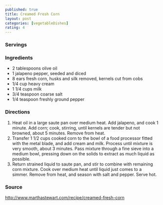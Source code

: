 ```yaml
---
published: true
title: Creamed Fresh Corn 
layout: post
categories: [vegetableDishes]
rating: 4
---
```

### Servings


### Ingredients
- 2 tablespoons olive oil
- 1 jalapeno pepper, seeded and diced
- 8 ears fresh corn, husks and silk removed, kernels cut from cobs
- 1/4 cup heavy cream
- 1 1/4 cups milk
- 3/4 teaspoon coarse salt
- 1/4 teaspoon freshly ground pepper




### Directions
1. Heat oil in a large saute pan over medium heat. Add jalapeno, and cook 1 minute. Add corn; cook, stirring, until kernels are tender but not browned, about 5 minutes. Remove from heat.
2. Transfer 1 1/2 cups cooked corn to the bowl of a food processor fitted with the metal blade, and add cream and milk. Process until mixture is very smooth, about 3 minutes. Pass mixture through a fine sieve into a medium bowl, pressing down on the solids to extract as much liquid as possible.
3. Return strained liquid to saute pan, and stir to combine with remaining corn mixture. Cook over medium heat until liquid just comes to a simmer. Remove from heat, and season with salt and pepper. Serve hot.

### Source
<a href="http://www.marthastewart.com/recipe/creamed-fresh-corn" target="new">http://www.marthastewart.com/recipe/creamed-fresh-corn</a>

